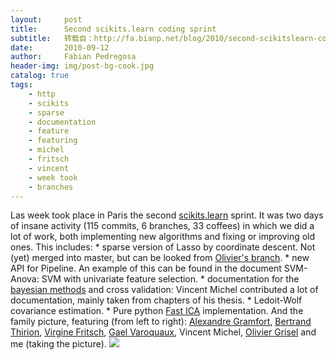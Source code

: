 ```yaml
---
layout:     post
title:      Second scikits.learn coding sprint
subtitle:   转载自：http://fa.bianp.net/blog/2010/second-scikitslearn-coding-sprint/
date:       2010-09-12
author:     Fabian Pedregosa
header-img: img/post-bg-cook.jpg
catalog: true
tags:
    - http
    - scikits
    - sparse
    - documentation
    - feature
    - featuring
    - michel
    - fritsch
    - vincent
    - week took
    - branches
---
```


Las week took place in Paris the second [scikits.learn](http://scikit-learn.sf.net/.) sprint. It was
two days of insane activity (115 commits, 6 branches, 33 coffees) in
which we did a lot of work, both implementing new algorithms and fixing
or improving old ones. This includes: * sparse version of Lasso by
coordinate descent. Not (yet) merged into master, but can be looked from
[Olivier's branch](http://github.com/ogrisel/scikit-learn/tree/issue-77-sparse-cd). * new API for Pipeline. An example of this can be
found in the document SVM-Anova: SVM with univariate feature
selection. * documentation for the [bayesian methods](http://scikit-learn.sourceforge.net/modules/glm.html#bayesian-regression) and cross
validation: Vincent Michel contributed a lot of documentation, mainly
taken from chapters of his thesis. * Ledoit-Wolf covariance
estimation. * Pure python [Fast ICA](http://github.com/scikit-learn/scikit-learn/blob/master/scikits/learn/fastica.py) implementation. And the family
picture, featuring (from left to right): [Alexandre Gramfort](http://www-sop.inria.fr/members/Alexandre.Gramfort/index.fr.html),
[Bertrand Thirion](http://parietal.saclay.inria.fr/Members/bertrand-thirion), [Virgine Fritsch](http://parietal.saclay.inria.fr/Members/virgile-fritsch), [Gael Varoquaux](http://gael-varoquaux.info/), Vincent
Michel, [Olivier Grisel](http://github.com/ogrisel) and me (taking the picture).
![](http://farm5.static.flickr.com/4135/4974339970_566424185f.jpg)


